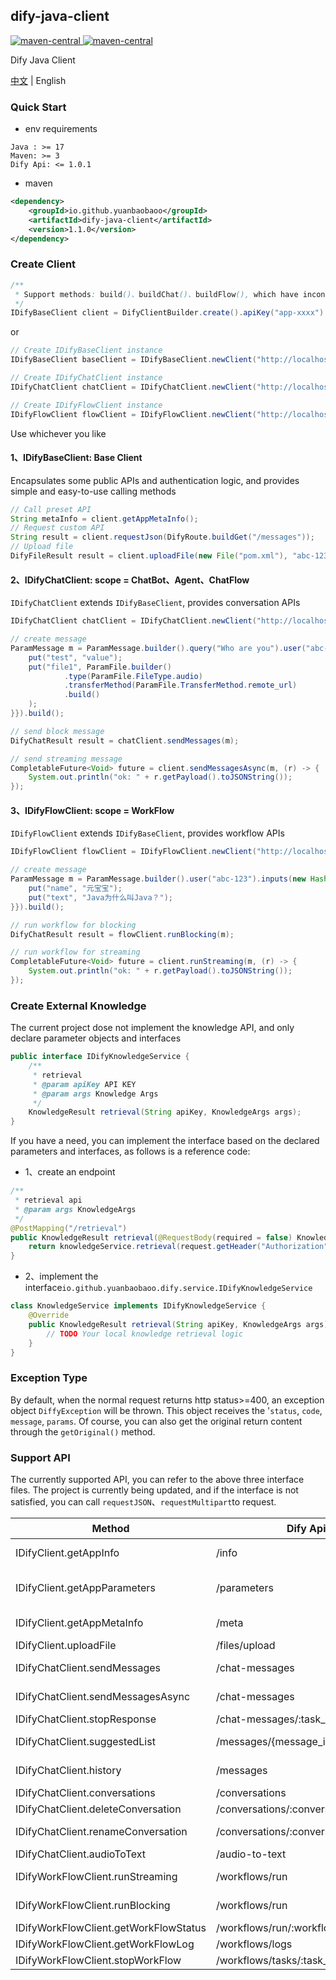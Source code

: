 dify-java-client
---

<p style="text-align: left">
    <a href="https://openjdk.org/projects/jdk/17" target="_blank">
        <img alt="maven-central" src="https://img.shields.io/badge/Java-17-blue" /> 
    </a>
    <a href="https://central.sonatype.com/artifact/io.github.yuanbaobaoo/dify-java-client" target="_blank">
        <img alt="maven-central" src="https://img.shields.io/badge/maven--central-1.1.0-green" /> 
    </a>
</p>

Dify Java Client

[中文](./README.md) | English

### Quick Start
- env requirements
```code
Java : >= 17
Maven: >= 3
Dify Api: <= 1.0.1
```

- maven
```xml
<dependency>
    <groupId>io.github.yuanbaobaoo</groupId>
    <artifactId>dify-java-client</artifactId>
    <version>1.1.0</version>
</dependency>
```

### Create Client
```java
/**
 * Support methods: build()、buildChat()、buildFlow(), which have inconsistent return types
 */
IDifyBaseClient client = DifyClientBuilder.create().apiKey("app-xxxx").baseUrl("http://localhost:4000/v1").build();
```
or
```java
// Create IDifyBaseClient instance
IDifyBaseClient baseClient = IDifyBaseClient.newClient("http://localhost:4000/v1", "app-xxxx");

// Create IDifyChatClient instance
IDifyChatClient chatClient = IDifyChatClient.newClient("http://localhost:4000/v1", "app-xxxx");

// Create IDifyFlowClient instance
IDifyFlowClient flowClient = IDifyFlowClient.newClient("http://localhost:4000/v1", "app-xxxx");
```
Use whichever you like

#### 1、IDifyBaseClient: Base Client
Encapsulates some public APIs and authentication logic, and provides simple and easy-to-use calling methods
```java
// Call preset API
String metaInfo = client.getAppMetaInfo();
// Request custom API
String result = client.requestJson(DifyRoute.buildGet("/messages"));
// Upload file
DifyFileResult result = client.uploadFile(new File("pom.xml"), "abc-123");
```

#### 2、IDifyChatClient: scope = ChatBot、Agent、ChatFlow
```IDifyChatClient``` extends ```IDifyBaseClient```, provides conversation APIs
```java
IDifyChatClient chatClient = IDifyChatClient.newClient("http://localhost:4000/v1", "app-xxxx");

// create message
ParamMessage m = ParamMessage.builder().query("Who are you").user("abc-123").inputs(new HashMap<>() {{
    put("test", "value");
    put("file1", ParamFile.builder()
            .type(ParamFile.FileType.audio)
            .transferMethod(ParamFile.TransferMethod.remote_url)
            .build()
    );
}}).build();

// send block message
DifyChatResult result = chatClient.sendMessages(m);

// send streaming message
CompletableFuture<Void> future = client.sendMessagesAsync(m, (r) -> {
    System.out.println("ok: " + r.getPayload().toJSONString());
});
```

#### 3、IDifyFlowClient: scope = WorkFlow
```IDifyFlowClient``` extends ```IDifyBaseClient```, provides workflow APIs
```java
IDifyFlowClient flowClient = IDifyFlowClient.newClient("http://localhost:4000/v1", "app-xxxx");

// create message
ParamMessage m = ParamMessage.builder().user("abc-123").inputs(new HashMap<>() {{
    put("name", "元宝宝");
    put("text", "Java为什么叫Java？");
}}).build();

// run workflow for blocking
DifyChatResult result = flowClient.runBlocking(m);

// run workflow for streaming
CompletableFuture<Void> future = client.runStreaming(m, (r) -> {
    System.out.println("ok: " + r.getPayload().toJSONString());
});
```

### Create External Knowledge
The current project dose not implement the knowledge API, and only declare parameter objects and interfaces
```java
public interface IDifyKnowledgeService {
    /**
     * retrieval
     * @param apiKey API KEY
     * @param args Knowledge Args
     */
    KnowledgeResult retrieval(String apiKey, KnowledgeArgs args);
}
```
If you have a need, you can implement the interface based on the declared parameters and interfaces, as follows is a reference code:
- 1、create an endpoint
```java
/**
 * retrieval api
 * @param args KnowledgeArgs
 */
@PostMapping("/retrieval")
public KnowledgeResult retrieval(@RequestBody(required = false) KnowledgeArgs args, HttpServletRequest request) {
    return knowledgeService.retrieval(request.getHeader("Authorization"), args);
}
```
- 2、implement the interface```io.github.yuanbaobaoo.dify.service.IDifyKnowledgeService```
```java
class KnowledgeService implements IDifyKnowledgeService {
    @Override
    public KnowledgeResult retrieval(String apiKey, KnowledgeArgs args) {
        // TODO Your local knowledge retrieval logic
    }
}
```

### Exception Type
By default, when the normal request returns http status>=400, an exception object ```DiffyException``` will be thrown.
This object receives the '```status```, ```code```, ```message```, ```params```.
Of course, you can also get the original return content through the ```getOriginal()``` method.

### Support API
The currently supported API, you can refer to the above three interface files. 
The project is currently being updated, and if the interface is not satisfied, 
you can call ```requestJSON```、```requestMultipart```to request.

| Method                                | Dify Api                             | Method | 描述                                     |
|---------------------------------------|--------------------------------------|--------|----------------------------------------|
| IDifyClient.getAppInfo                | /info                                | GET    | Get Application Basic Information      |
| IDifyClient.getAppParameters          | /parameters                          | GET    | Get Application Parameters Information |
| IDifyClient.getAppMetaInfo            | /meta                                | GET    | Get Application Meta Information       |
| IDifyClient.uploadFile                | /files/upload                        | POST   | File Upload                            |
| IDifyChatClient.sendMessages          | /chat-messages                       | POST   | Send Chat Message(blocking)            |
| IDifyChatClient.sendMessagesAsync     | /chat-messages                       | POST   | Send Chat Message(streaming)           |
| IDifyChatClient.stopResponse          | /chat-messages/:task_id/stop         | POST   | Stop Generate                          |
| IDifyChatClient.suggestedList         | /messages/{message_id}/suggested     | GET    | Next Suggested Questions               |
| IDifyChatClient.history               | /messages                            | GET    | Get Conversation History Messages      |
| IDifyChatClient.conversations         | /conversations                       | GET    | Get Conversations                      |
| IDifyChatClient.deleteConversation    | /conversations/:conversation_id      | DELETE | Delete Conversation                    |
| IDifyChatClient.renameConversation    | /conversations/:conversation_id/name | POST   | Conversation Rename                    |
| IDifyChatClient.audioToText           | /audio-to-text                       | POST   | Speech to Text                         |
| IDifyWorkFlowClient.runStreaming      | /workflows/run                       | POST   | Execute Workflow (streaming)           |
| IDifyWorkFlowClient.runBlocking       | /workflows/run                       | POST   | Execute Workflow (blocking)            |
| IDifyWorkFlowClient.getWorkFlowStatus | /workflows/run/:workflow_id          | GET    | Get Workflow Status                    |
| IDifyWorkFlowClient.getWorkFlowLog    | /workflows/logs                      | GET    | Get Workflow Logs                      |
| IDifyWorkFlowClient.stopWorkFlow      | /workflows/tasks/:task_id/stop       | POST   | Stop Generate                          |
